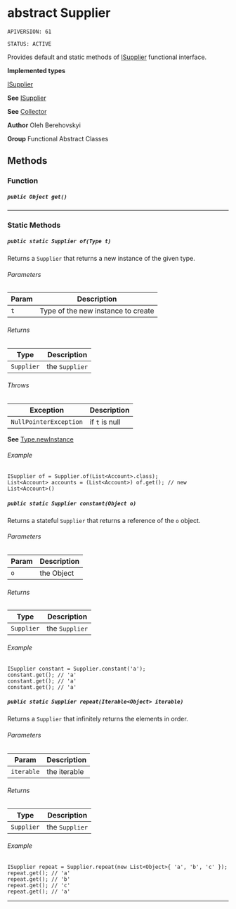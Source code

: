# abstract Supplier

`APIVERSION: 61`

`STATUS: ACTIVE`

Provides default and static methods of
[ISupplier](/docs/Functional-Interfaces/ISupplier.md) functional interface.


**Implemented types**

[ISupplier](/docs/Functional-Interfaces/ISupplier.md)


**See** [ISupplier](/docs/Functional-Interfaces/ISupplier.md)


**See** [Collector](/docs/Functional-Abstract-Classes/Collector.md)


**Author** Oleh Berehovskyi


**Group** Functional Abstract Classes

## Methods
### Function
##### `public Object get()`
---
### Static Methods
##### `public static Supplier of(Type t)`

Returns a `Supplier` that returns a new instance of the given type.

###### Parameters

|Param|Description|
|---|---|
|`t`|Type of the new instance to create|

###### Returns

|Type|Description|
|---|---|
|`Supplier`|the `Supplier`|

###### Throws

|Exception|Description|
|---|---|
|`NullPointerException`|if `t` is null|


**See** [Type.newInstance](Type.newInstance)

###### Example
```apex
ISupplier of = Supplier.of(List<Account>.class);
List<Account> accounts = (List<Account>) of.get(); // new List<Account>()
```


##### `public static Supplier constant(Object o)`

Returns a stateful `Supplier` that returns a reference of the `o` object.

###### Parameters

|Param|Description|
|---|---|
|`o`|the Object|

###### Returns

|Type|Description|
|---|---|
|`Supplier`|the `Supplier`|

###### Example
```apex
ISupplier constant = Supplier.constant('a');
constant.get(); // 'a'
constant.get(); // 'a'
constant.get(); // 'a'
```


##### `public static Supplier repeat(Iterable<Object> iterable)`

Returns a `Supplier` that infinitely returns the elements in order.

###### Parameters

|Param|Description|
|---|---|
|`iterable`|the iterable|

###### Returns

|Type|Description|
|---|---|
|`Supplier`|the `Supplier`|

###### Example
```apex
ISupplier repeat = Supplier.repeat(new List<Object>{ 'a', 'b', 'c' });
repeat.get(); // 'a'
repeat.get(); // 'b'
repeat.get(); // 'c'
repeat.get(); // 'a'
```


---

